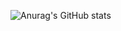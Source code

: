 ![Anurag's GitHub stats](https://github-readme-stats.vercel.app/api?username=paulo_epi&show_icons=true&theme=radical)
